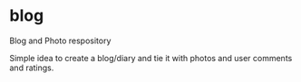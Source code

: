 # blog
Blog and Photo respository

Simple idea to create a blog/diary and tie it with photos and user comments and ratings.
